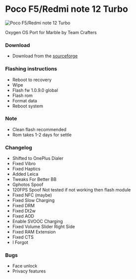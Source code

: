 # Poco F5/Redmi note 12 Turbo
![Poco F5/Redmi note 12 Turbo](https://i02.appmifile.com/173_operator_sg/20/04/2023/27b9038f6166371bea81e9b5aad9a66a.png)



Oxygen OS Port for Marble by Team Crafters

### Download
- Download from the [sourceforge](https://sourceforge.net/projects/crafters-projects/files/OOS15/Marble/)

### Flashing instructions
- Reboot to recovery
- Wipe
- Flash fw 1.0.9.0 global 
- Flash rom 
- Format data 
- Reboot system

### Note
- Clean flash recommended
- Rom takes 1-2 days for settle

### Changelog
- Shifted to OnePlus Dialer
- Fixed Vibro
- Fixed Haptics
- Added Leica
- Tweaks For Better BB
- Gphotos Spoof
- 120FPS Spoof Not tested if not working then flash module
- Fixed NFC (maybe)
- Fixed Slow Charging
- Fixed DRM
- Fixed Dt2w
- Fixed AOD
- Enable SVOOC Charging
- Fixed Volume Slider Right Side
- Fixed RAM Extension
- Fixed CTS
- I Forgot

### Bugs
- Face unlock 
- Privacy features
